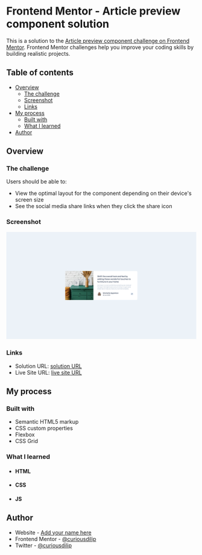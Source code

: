 # Frontend Mentor - Article preview component solution

This is a solution to the [Article preview component challenge on Frontend Mentor](https://www.frontendmentor.io/challenges/article-preview-component-dYBN_pYFT). Frontend Mentor challenges help you improve your coding skills by building realistic projects. 

## Table of contents

- [Overview](#overview)
  - [The challenge](#the-challenge)
  - [Screenshot](#screenshot)
  - [Links](#links)
- [My process](#my-process)
  - [Built with](#built-with)
  - [What I learned](#what-i-learned)
- [Author](#author)

## Overview

### The challenge

Users should be able to:

- View the optimal layout for the component depending on their device's screen size
- See the social media share links when they click the share icon

### Screenshot

![](./images/screenshot.png)

### Links

- Solution URL: [solution URL](https://github.com/curiousdilip/frontend-mentor/tree/main/beginner/article-preview-component)
- Live Site URL: [live site URL](https://curiousdilip.github.io/frontend-mentor/beginner/article-preview-component/)

## My process

### Built with

- Semantic HTML5 markup
- CSS custom properties
- Flexbox
- CSS Grid

### What I learned

- #### HTML
- #### CSS
- #### JS

## Author

- Website - [Add your name here](https://www.dilipmaurya.in)
- Frontend Mentor - [@curiousdilip](https://www.frontendmentor.io/profile/curiousdilip)
- Twitter - [@curiousdilip](https://www.twitter.com/curiousdilip)
